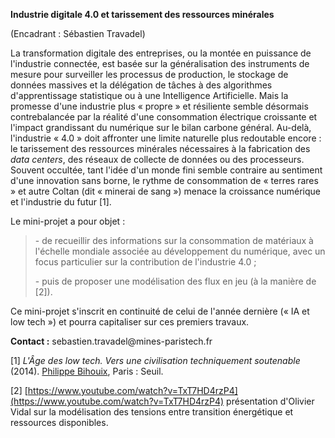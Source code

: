 **Industrie digitale 4.0 et tarissement des ressources minérales**

(Encadrant : Sébastien Travadel)

La transformation digitale des entreprises, ou la montée en puissance de
l'industrie connectée, est basée sur la généralisation des instruments
de mesure pour surveiller les processus de production, le stockage de
données massives et la délégation de tâches à des algorithmes
d'apprentissage statistique ou à une Intelligence Artificielle. Mais la
promesse d'une industrie plus « propre » et résiliente semble désormais
contrebalancée par la réalité d'une consommation électrique croissante
et l'impact grandissant du numérique sur le bilan carbone général.
Au-delà, l'industrie « 4.0 » doit affronter une limite naturelle plus
redoutable encore : le tarissement des ressources minérales nécessaires
à la fabrication des *data centers*, des réseaux de collecte de données
ou des processeurs. Souvent occultée, tant l'idée d'un monde fini semble
contraire au sentiment d'une innovation sans borne, le rythme de
consommation de « terres rares » et autre Coltan (dit « minerai de sang
») menace la croissance numérique et l'industrie du futur \[1\].

Le mini-projet a pour objet :

> \- de recueillir des informations sur la consommation de matériaux à
> l'échelle mondiale associée au développement du numérique, avec un
> focus particulier sur la contribution de l'industrie 4.0 ;
>
> \- puis de proposer une modélisation des flux en jeu (à la manière de
> \[2\]).

Ce mini-projet s'inscrit en continuité de celui de l'année dernière («
IA et low tech ») et pourra capitaliser sur ces premiers travaux.

**Contact :** sebastien.travadel\@mines-paristech.fr

\[1\] *L\'Âge des low tech. Vers une civilisation techniquement
soutenable* (2014). [Philippe
Bihouix](https://www.seuil.com/auteur/philippe-bihouix/16560), Paris :
Seuil.

\[2\]
[https://www.youtube.com/watch?v=TxT7HD4rzP4](https://www.youtube.com/watch?v=TxT7HD4rzP4)
présentation d'Olivier Vidal sur la modélisation des tensions entre
transition énergétique et ressources disponibles.
